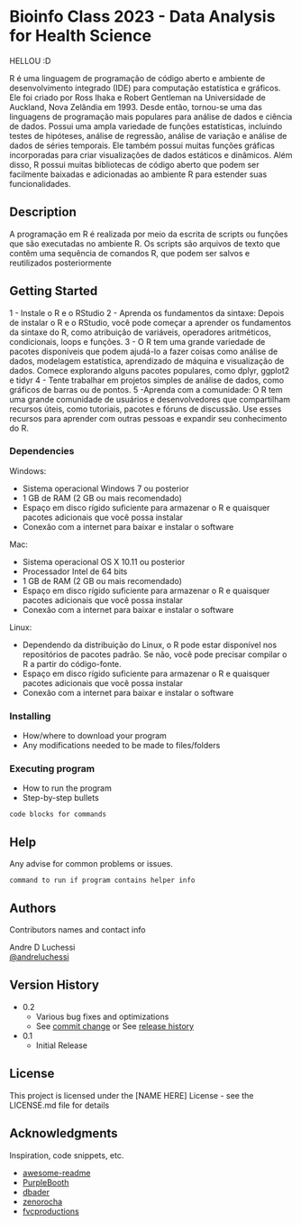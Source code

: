# Bioinfo Class 2023 - Data Analysis for Health Science
HELLOU :D

R é uma linguagem de programação de código aberto e ambiente de desenvolvimento integrado (IDE) para computação estatística e gráficos. Ele foi criado por Ross Ihaka e Robert Gentleman na Universidade de Auckland, Nova Zelândia em 1993. Desde então, tornou-se uma das linguagens de programação mais populares para análise de dados e ciência de dados. Possui uma ampla variedade de funções estatísticas, incluindo testes de hipóteses, análise de regressão, análise de variação e análise de dados de séries temporais. Ele também possui muitas funções gráficas incorporadas para criar visualizações de dados estáticos e dinâmicos. Além disso, R possui muitas bibliotecas de código aberto que podem ser facilmente baixadas e adicionadas ao ambiente R para estender suas funcionalidades.

## Description
A programação em R é realizada por meio da escrita de scripts ou funções que são executadas no ambiente R. Os scripts são arquivos de texto que contêm uma sequência de comandos R, que podem ser salvos e reutilizados posteriormente

## Getting Started
1 - Instale o R e o RStudio
2 - Aprenda os fundamentos da sintaxe: Depois de instalar o R e o RStudio, você pode começar a aprender os fundamentos da sintaxe do R, como atribuição de variáveis, operadores aritméticos, condicionais, loops e funções.
3 - O R tem uma grande variedade de pacotes disponíveis que podem ajudá-lo a fazer coisas como análise de dados, modelagem estatística, aprendizado de máquina e visualização de dados. Comece explorando alguns pacotes populares, como dplyr, ggplot2 e tidyr
4 - Tente trabalhar em projetos simples de análise de dados, como gráficos de barras ou de pontos.
5 -Aprenda com a comunidade: O R tem uma grande comunidade de usuários e desenvolvedores que compartilham recursos úteis, como tutoriais, pacotes e fóruns de discussão. Use esses recursos para aprender com outras pessoas e expandir seu conhecimento do R.

### Dependencies
Windows:

- Sistema operacional Windows 7 ou posterior
- 1 GB de RAM (2 GB ou mais recomendado)
- Espaço em disco rígido suficiente para armazenar o R e quaisquer pacotes adicionais que você possa instalar
- Conexão com a internet para baixar e instalar o software

Mac:

- Sistema operacional OS X 10.11 ou posterior
- Processador Intel de 64 bits
- 1 GB de RAM (2 GB ou mais recomendado)
- Espaço em disco rígido suficiente para armazenar o R e quaisquer pacotes adicionais que você possa instalar
- Conexão com a internet para baixar e instalar o software

Linux:

- Dependendo da distribuição do Linux, o R pode estar disponível nos repositórios de pacotes padrão. Se não, você pode precisar compilar o R a partir do código-fonte.
- Espaço em disco rígido suficiente para armazenar o R e quaisquer pacotes adicionais que você possa instalar
- Conexão com a internet para baixar e instalar o software


### Installing

* How/where to download your program
* Any modifications needed to be made to files/folders

### Executing program

* How to run the program
* Step-by-step bullets
```
code blocks for commands
```

## Help

Any advise for common problems or issues.
```
command to run if program contains helper info
```

## Authors

Contributors names and contact info

Andre D Luchessi  
[@andreluchessi](https://www.linkedin.com/in/andreluchessi/)

## Version History

* 0.2
    * Various bug fixes and optimizations
    * See [commit change]() or See [release history]()
* 0.1
    * Initial Release

## License

This project is licensed under the [NAME HERE] License - see the LICENSE.md file for details

## Acknowledgments

Inspiration, code snippets, etc.
* [awesome-readme](https://github.com/matiassingers/awesome-readme)
* [PurpleBooth](https://gist.github.com/PurpleBooth/109311bb0361f32d87a2)
* [dbader](https://github.com/dbader/readme-template)
* [zenorocha](https://gist.github.com/zenorocha/4526327)
* [fvcproductions](https://gist.github.com/fvcproductions/1bfc2d4aecb01a834b46)
